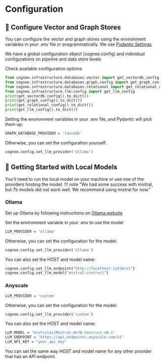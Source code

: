 # Configuration



## 🚀 Configure Vector and Graph Stores

You can configure the vector and graph stores using the environment variables in your .env file or programmatically.
We use [Pydantic Settings](https://docs.pydantic.dev/latest/concepts/pydantic_settings/#dotenv-env-support)

We have a global configuration object (cognee.config) and individual configurations on pipeline and data store levels

Check available configuration options:
``` python
from cognee.infrastructure.databases.vector import get_vectordb_config
from cognee.infrastructure.databases.graph.config import get_graph_config
from cognee.infrastructure.databases.relational import get_relational_config
from cognee.infrastructure.llm.config import get_llm_config
print(get_vectordb_config().to_dict())
print(get_graph_config().to_dict())
print(get_relational_config().to_dict())
print(get_llm_config().to_dict())

```

Setting the environment variables in your .env file, and Pydantic will pick them up:

```bash
GRAPH_DATABASE_PROVIDER = 'lancedb'

```
Otherwise, you can set the configuration yourself:

```python
cognee.config.set_llm_provider('ollama')
```

## 🚀 Getting Started with Local Models

You'll need to run the local model on your machine or use one of the providers hosting the model.
!!! note "We had some success with mixtral, but 7b models did not work well. We recommend using mixtral for now."

### Ollama 

Set up Ollama by following instructions on [Ollama website](https://ollama.com/)


Set the environment variable in your .env to use the model

```bash
LLM_PROVIDER = 'ollama'

```
Otherwise, you can set the configuration for the model:

```bash
cognee.config.set_llm_provider('ollama')

```
You can also set the HOST and model name:

```bash
cognee.config.set_llm_endpoint("http://localhost:11434/v1")
cognee.config.set_llm_model("mistral:instruct")
```


### Anyscale

```bash
LLM_PROVIDER = 'custom'

```
Otherwise, you can set the configuration for the model:

```bash
cognee.config.set_llm_provider('custom')

```
You can also set the HOST  and model name:
```bash
LLM_MODEL = "mistralai/Mixtral-8x7B-Instruct-v0.1"
LLM_ENDPOINT = "https://api.endpoints.anyscale.com/v1"
LLM_API_KEY = "your_api_key"
```

You can set the same way HOST and model name for any other provider that has an API endpoint.







